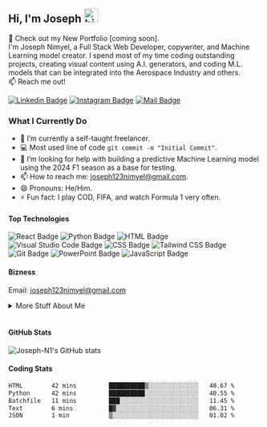 ## Hi, I'm Joseph <img src="https://user-images.githubusercontent.com/1303154/88677602-1635ba80-d120-11ea-84d8-d263ba5fc3c0.gif" width="28px" height="28px" alt="hi">

🚀 Check out my New Portfolio [coming soon].  
I'm Joseph Nimyel, a Full Stack Web Developer, copywriter, and Machine Learning model creator. I spend most of my time coding outstanding projects, creating visual content using A.I. generators, and coding M.L. models that can be integrated into the Aerospace Industry and others.  
:mailbox: Reach me out!

[![Linkedin Badge](https://img.shields.io/badge/-joseph--nimyel-0e76a8?style=flat&labelColor=0e76a8&logo=linkedin&logoColor=white)](https://www.linkedin.com/in/joseph-nimyel/)  [![Instagram Badge](https://img.shields.io/badge/-@pizzle_23-e84393?style=flat&labelColor=e84393&logo=instagram&logoColor=white)](https://instagram.com/pizzle_23)  [![Mail Badge](https://img.shields.io/badge/-joseph123nimyel-c0392b?style=flat&labelColor=c0392b&logo=gmail&logoColor=white)](mailto:joseph123nimyel@gmail.com)

<!-- TODO: Add last video link -->
### What I Currently Do

- 🔭 I’m currently a self-taught freelancer.
- :computer: Most used line of code `git commit -m "Initial Commit"`.
- 🤔 I’m looking for help with building a predictive Machine Learning model using the 2024 F1 season as a base for testing.
- 📫 How to reach me: joseph123nimyel@gmail.com.
- 😄 Pronouns: He/Him.
- ⚡ Fun fact: I play COD, FIFA, and watch Formula 1 very often.

#### Top Technologies
<!-- TODO: Make technologies links takes you to repositories -->
![React Badge](https://img.shields.io/badge/-React-61DBFB?style=for-the-badge&labelColor=black&logo=react&logoColor=61DBFB)  ![Python Badge](https://img.shields.io/badge/-Python-3776AB?style=for-the-badge&labelColor=black&logo=python&logoColor=3776AB)  ![HTML Badge](https://img.shields.io/badge/-HTML-E34F26?style=for-the-badge&labelColor=black&logo=html5&logoColor=E34F26)  ![Visual Studio Code Badge](https://img.shields.io/badge/-Visual%20Studio%20Code-007acc?style=for-the-badge&labelColor=black&logo=visual-studio-code&logoColor=007acc)  ![CSS Badge](https://img.shields.io/badge/-CSS-1572B6?style=for-the-badge&labelColor=black&logo=css3&logoColor=1572B6)  ![Tailwind CSS Badge](https://img.shields.io/badge/-Tailwind%20CSS-38B2AC?style=for-the-badge&labelColor=black&logo=tailwind-css&logoColor=38B2AC)  ![Git Badge](https://img.shields.io/badge/-Git-F05032?style=for-the-badge&labelColor=black&logo=git&logoColor=F05032)  ![PowerPoint Badge](https://img.shields.io/badge/-PowerPoint-B7472A?style=for-the-badge&labelColor=black&logo=microsoft-powerpoint&logoColor=B7472A)  ![JavaScript Badge](https://img.shields.io/badge/-JavaScript-F7DF1E?style=for-the-badge&labelColor=black&logo=javascript&logoColor=F7DF1E)   


#### Bizness

Email: joseph123nimyel@gmail.com

<details>
<summary>More Stuff About Me</summary>

* 🚀 On a journey to become an AI/Machine Learning Engineer.  
(Lots and lots of attempting new A.I tools to create mini-projects).

* ⚙️ Creating a prediction-based Machine Learning model with voice recognition and real-time application.  
(Building an F1 prediction model to predict the entire grid positions 🏎️ up to 3 races in advance based on the rate of improvement of modifications implemented by the teams in previous years.)

* 📜 Creative writing, character design and development, cool CapCut edits, world building, epic dialogue, and a great plot. These are things I enjoy greatly and pretty much just want to keep on getting better at creating.  
(The final goal is to create different (10-50 minute) stories in different styles all using A.I. Inspired by ❤️💀&🤖's.)

</details>

<br>

#### GitHub Stats

![Joseph-N1's GitHub stats](https://github-readme-stats.vercel.app/api?username=Joseph-N1&count_private=true&theme=tokyonight&hide=contribs,prs)

#### Coding Stats
<!--START_SECTION:waka-->

```txt
HTML        42 mins         ██████████▒░░░░░░░░░░░░░░   40.67 %
Python      42 mins         ██████████░░░░░░░░░░░░░░░   40.55 %
Batchfile   11 mins         ███░░░░░░░░░░░░░░░░░░░░░░   11.45 %
Text        6 mins          █▓░░░░░░░░░░░░░░░░░░░░░░░   06.31 %
JSON        1 min           ▒░░░░░░░░░░░░░░░░░░░░░░░░   01.02 %
```

<!--END_SECTION:waka-->
